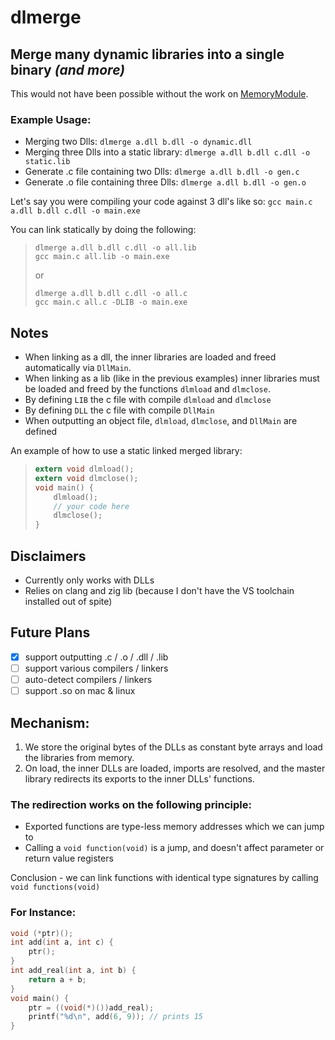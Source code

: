 # dlmerge
## Merge many dynamic libraries into a single binary _(and more)_

This would not have been possible without the work on [MemoryModule](https://github.com/fancycode/MemoryModule).

### Example Usage:

- Merging two Dlls: `dlmerge a.dll b.dll -o dynamic.dll`
- Merging three Dlls into a static library: `dlmerge a.dll b.dll c.dll -o static.lib`
- Generate .c file containing two Dlls: `dlmerge a.dll b.dll -o gen.c`
- Generate .o file containing three Dlls: `dlmerge a.dll b.dll -o gen.o`

Let's say you were compiling your code against 3 dll's like so: `gcc main.c a.dll b.dll c.dll -o main.exe`

You can link statically by doing the following:
> ```
> dlmerge a.dll b.dll c.dll -o all.lib
> gcc main.c all.lib -o main.exe
> ```
> or
> ```
> dlmerge a.dll b.dll c.dll -o all.c
> gcc main.c all.c -DLIB -o main.exe
> ```

## Notes
- When linking as a dll, the inner libraries are loaded and freed automatically via `DllMain`.
- When linking as a lib (like in the previous examples) inner libraries must be loaded and freed by the functions `dlmload` and `dlmclose`.
- By defining `LIB` the c file with compile `dlmload` and `dlmclose`
- By defining `DLL` the c file with compile `DllMain`
- When outputting an object file, `dlmload`, `dlmclose`, and `DllMain` are defined

An example of how to use a static linked merged library:
> ```c
> extern void dlmload();
> extern void dlmclose();
> void main() {
>     dlmload();
>     // your code here
>     dlmclose();
> }
> ```

## Disclaimers
- Currently only works with DLLs
- Relies on clang and zig lib (because I don't have the VS toolchain installed out of spite)

## Future Plans
- [x] support outputting .c / .o / .dll / .lib
- [ ] support various compilers / linkers
- [ ] auto-detect compilers / linkers
- [ ] support .so on mac & linux

## Mechanism:
1. We store the original bytes of the DLLs as constant byte arrays and load the libraries from memory.
2. On load, the inner DLLs are loaded, imports are resolved, and the master library redirects its exports to the inner DLLs' functions.

### The redirection works on the following principle:
- Exported functions are type-less memory addresses which we can jump to
- Calling a `void function(void)` is a jump, and doesn't affect parameter or return value registers

Conclusion - we can link functions with identical type signatures by calling `void functions(void)`

### For Instance:
```c
void (*ptr)();
int add(int a, int c) {
    ptr();
}
int add_real(int a, int b) {
    return a + b;
}
void main() {
    ptr = ((void(*)())add_real);
    printf("%d\n", add(6, 9)); // prints 15
}
```
